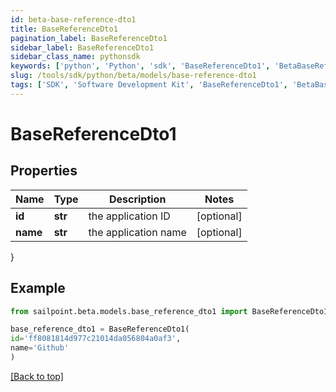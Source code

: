 ```yaml
---
id: beta-base-reference-dto1
title: BaseReferenceDto1
pagination_label: BaseReferenceDto1
sidebar_label: BaseReferenceDto1
sidebar_class_name: pythonsdk
keywords: ['python', 'Python', 'sdk', 'BaseReferenceDto1', 'BetaBaseReferenceDto1'] 
slug: /tools/sdk/python/beta/models/base-reference-dto1
tags: ['SDK', 'Software Development Kit', 'BaseReferenceDto1', 'BetaBaseReferenceDto1']
---
```


# BaseReferenceDto1


## Properties

Name | Type | Description | Notes
------------ | ------------- | ------------- | -------------
**id** | **str** | the application ID | [optional] 
**name** | **str** | the application name | [optional] 
}

## Example

```python
from sailpoint.beta.models.base_reference_dto1 import BaseReferenceDto1

base_reference_dto1 = BaseReferenceDto1(
id='ff8081814d977c21014da056804a0af3',
name='Github'
)

```
[[Back to top]](#) 


